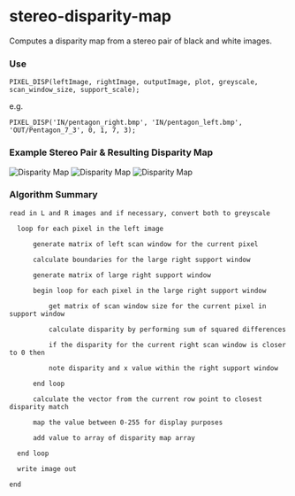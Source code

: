 # stereo-disparity-map

Computes a disparity map from a stereo pair of black and white images.

### Use

    PIXEL_DISP(leftImage, rightImage, outputImage, plot, greyscale, scan_window_size, support_scale);

e.g.

    PIXEL_DISP('IN/pentagon_right.bmp', 'IN/pentagon_left.bmp', 'OUT/Pentagon_7_3', 0, 1, 7, 3);

### Example Stereo Pair & Resulting Disparity Map
![Disparity Map](IN/pentagon_left.bmp) ![Disparity Map](IN/pentagon_right.bmp) ![Disparity Map](OUT/Pentagon_7_3.gif)

### Algorithm Summary

    read in L and R images and if necessary, convert both to greyscale

      loop for each pixel in the left image

          generate matrix of left scan window for the current pixel

          calculate boundaries for the large right support window

          generate matrix of large right support window

          begin loop for each pixel in the large right support window

              get matrix of scan window size for the current pixel in support window

              calculate disparity by performing sum of squared differences

              if the disparity for the current right scan window is closer to 0 then

              note disparity and x value within the right support window

          end loop

          calculate the vector from the current row point to closest disparity match

          map the value between 0-255 for display purposes

          add value to array of disparity map array

      end loop

      write image out

    end

